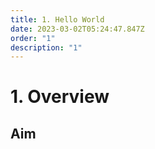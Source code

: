 ```yaml
---
title: 1. Hello World
date: 2023-03-02T05:24:47.847Z
order: "1"
description: "1"
---
```

# 1. Overview

## Aim